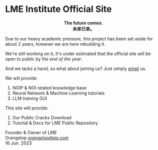 # LME Institute Official Site

**<center>The future comes. </center>**
**<center>未来已来。</center>**

Due to our heavy academic pressure, this project has been set aside for about 2 years, however we are here rebuilding it.  

We're still working on it, it's under estimated that the official site will be open to public by *the end of the year*.  

And we lacks a hand, so what about joining us? Just simply [email](orangelop@qq.com) us.  

We will provide:  

1. NOIP & NOI related knowledge base
2. Neural Network & Machine Learning tutorials
3. LLM training GUI

This site will provide:  

1. Our Public Cracks Download
2. Tutorial & Docs for LME Public Repository

Founder & Owner of *LME*  
Orangelop [*orangelop@qq.com*](orangelop@qq.com)  
16 Jun. 2023  
